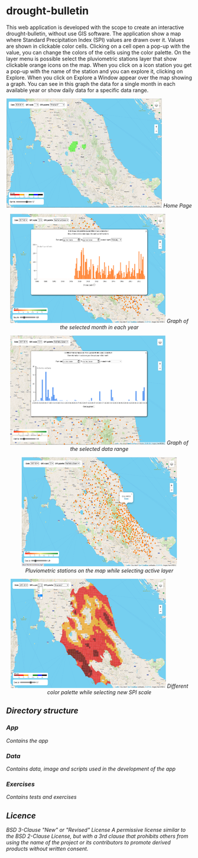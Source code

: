 # drought-bulletin
This web application is developed with the scope to create an interactive drought-bulletin, without use GIS software.
The application show a map where Standard Precipitation Index (SPI) values are drawn over it. Values are shown in clickable color cells. Clicking on a cell open a pop-up with the value, you can change the colors of the cells using the color palette. On the layer menu is possible select the pluviometric stations layer that show clickable orange icons on the map. When you click on a icon station you get a pop-up with the name of the station and you can explore it, clicking on Explore. When you click on Explore a Window appear over the map showing a graph. You can see in this graph the data for a single month in each available year or show daily data for a specific data range.

<p align="center">
<img alt="Home page" src="Data/home.png" width="420" height="295">
<i>Home Page<i>
</p>

<p align="center">
<img alt="Graph of a station" src="Data/grafico1.png" width="420" height="295">
<i>Graph of the selected month in each year</i>
</p>

<p align="center">
<img alt="Graph of a station" src="Data/grafico2.png" width="420" height="295">
<i>Graph of the selected data range</i>
</p>

<p align="center">
<img alt="Pluviometric stations on the map" src="Data/stations.png" width="420" height="295">
<i>Pluviometric stations on the map while selecting active layer</i>
</p>

<p align="center">
<img alt="Selecting SPI scale" src="Data/selspix.png" width="420" height="295">
<i>Different color palette while selecting new SPI scale</i>
</p>

## Directory structure
### App
Contains the app
### Data
Contains data, image and scripts used in the development of the app
### Exercises
Contains tests and exercises

## Licence
BSD 3-Clause "New" or "Revised" License
A permissive license similar to the BSD 2-Clause License, but with a 3rd clause that prohibits others from using the name of the project or its contributors to promote derived products without written consent.